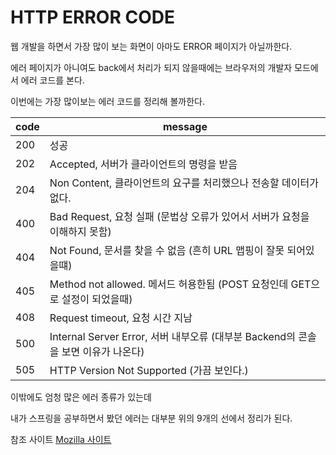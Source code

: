 # HTTP ERROR CODE



웹 개발을 하면서 가장 많이 보는 화면이 아마도 ERROR 페이지가 아닐까한다.

에러 페이지가 아니여도 back에서 처리가 되지 않을때에는 브라우저의 개발자 모드에서 에러 코드를 본다.



이번에는 가장 많이보는 에러 코드를 정리해 볼까한다.

| code | message                                                      |
| ---- | ------------------------------------------------------------ |
| 200  | 성공                                                         |
| 202  | Accepted, 서버가 클라이언트의 명령을 받음                    |
| 204  | Non Content, 클라이언트의 요구를 처리했으나 전송할 데이터가 없다. |
| 400  | Bad Request, 요청 실패 (문법상 오류가 있어서 서버가 요청을 이해하지 못함) |
| 404  | Not Found, 문서를 찾을 수 없음 (흔히 URL 맵핑이 잘못 되어있을떄) |
| 405  | Method not allowed. 메서드 허용한됨 (POST 요청인데 GET으로 설정이 되었을때) |
| 408  | Request timeout, 요청 시간 지남                              |
| 500  | Internal Server Error, 서버 내부오류 (대부분 Backend의 콘솔을 보면 이유가 나온다) |
| 505  | HTTP Version Not Supported (가끔 보인다.)                    |



이밖에도 엄청 많은 에러 종류가 있는데 

내가 스프링을 공부하면서 봤던 에러는 대부분 위의 9개의 선에서 정리가 된다.



참조 사이트 [Mozilla 사이트](https://developer.mozilla.org/ko/docs/Web/HTTP/Status)